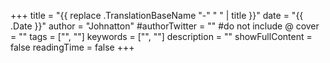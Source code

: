 +++
title = "{{ replace .TranslationBaseName "-" " " | title }}"
date = "{{ .Date }}"
author = "Johnatton"
#authorTwitter = "" #do not include @
cover = ""
tags = ["", ""]
keywords = ["", ""]
description = ""
showFullContent = false
readingTime = false
+++
